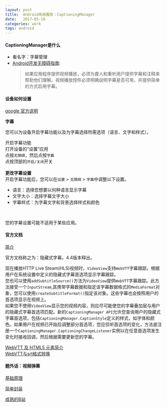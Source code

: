 ```yaml
---
layout: post
title:  Android系统服务：CaptioningManager
date:   2017-05-18
categories: work
tags: android
---
```

 
#### CaptioningManager是什么 ####
 
- 看名字：字幕管理
- [Android开发无障碍指南](http://informationaccessibilityassociation.github.io/androidAccessibility/checklist.htm):
	>如果应用程序提供视频播放，必须为聋人和重听用户提供字幕和注释来帮助他们理解。视频播放控件必须明确说明字幕是否可用，并提供简单的方式启用字幕。

#### 设备如何设置 ####

[google 官方说明](https://support.google.com/accessibility/android/answer/6006554)

 **字幕** 

您可以为设备开启字幕功能以及为字幕选择所需选项（语言、文字和样式）。

开启字幕功能<br>
打开设备的“设置”应用<br>
点按`无障碍`，然后点按`字幕`<br>
点按顶部的`开启/关闭`开关<br> 
<br> 
**更改字幕设置**<br>
开启字幕功能后，您可以在`设置` > `无障碍` > `字幕`中调整以下设置。<br>
 
- 语言：选择您想要以何种语言显示字幕 
- 文字大小：选择字幕文字大小 
- 字幕样式：为字幕文字和背景选择样式和颜色 
 <br>

您的字幕设置可能不适用于某些应用。<br>
 
#### 官方文档 ####

[简介](https://developer.android.google.cn/about/versions/android-4.4.html?hl=zh-cn)

官方文档称之为：隐藏式字幕。4.4版本释出。<br>

现在播放HTTP Live Steam(HLS)视频时，`VideoView`支持`WebVTT`字幕跟踪，根据用户在系统设置中定义的隐藏式字幕首选项显示字幕跟踪。<br>
您也可以使用`addSubtitleSource()`方法为`VideoView`提供`WebVTT`字幕跟踪。此方法接受一个`InputStream`,其携带字幕数据和指定该字幕数据格式的`MediaFormat`对象，您可以使用`createSubtitleFormat()`指定该对象。这些字幕也会按照用户的首选项显示在视频上。<br>
如果您不使用`VideoView`显示您的视频内容，则应尽可能使您的字幕叠加层与用户的隐藏式字幕首选项匹配。新的`CaptioningManager API`允许您查询用户的隐藏式字幕首选项，包括`CaptioningManager.CaptionStyle`定义的样式，如字体和颜色。如果用户在视频已开始后调整部分首选项，您应侦听首选项的变化，方法是注册一个`CaptioningManager.CaptioningChangeListener`实例以在任意首选项发生变化时接收回调，然后根据需要更新您的字幕。<br>

[WebVTT 及 HTML5 <track> 元素简介](https://dev.opera.com/articles/zh-cn/an-introduction-to-webvtt-and-track/)<br>
[WebVTT与srt格式转换](https://www.zhihu.com/question/29789259)


#### 题外话：视频弹幕 ####


[基础原理](http://blog.csdn.net/zhangphil/article/details/52021055)<br>

[简单封装](https://github.com/linsea/OpenDanmaku/blob/master/opendanmaku/src/main/java/com/opendanmaku/DanmakuItem.java)<br>

[成熟的B站](https://github.com/Bilibili/DanmakuFlameMaster)<br>